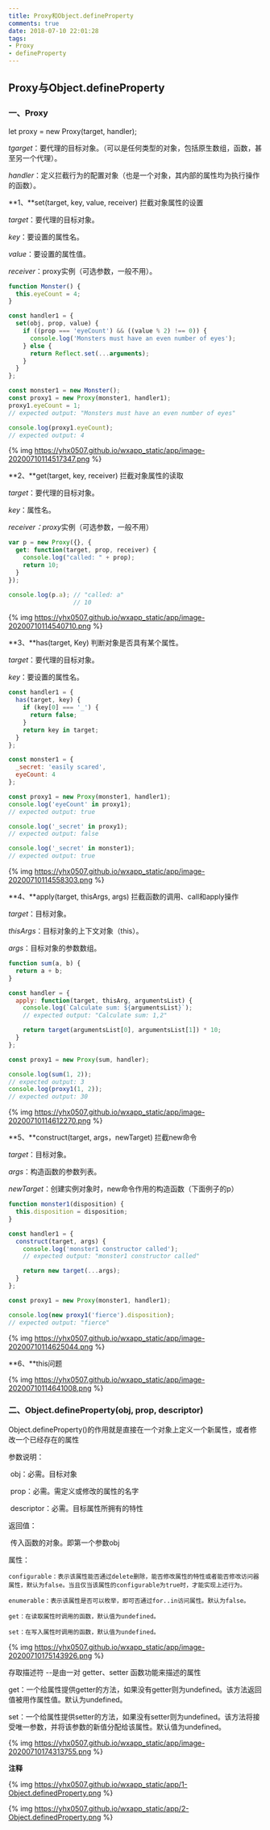 ```yaml
---
title: Proxy和Object.defineProperty
comments: true
date: 2018-07-10 22:01:28
tags: 
- Proxy
- defineProperty
---
```




## **Proxy与Object.defineProperty**

### **一、Proxy**

let proxy = new Proxy(target, handler);

*tgarget*：要代理的目标对象。（可以是任何类型的对象，包括原生数组，函数，甚至另一个代理）。

*handler*：定义拦截行为的配置对象（也是一个对象，其内部的属性均为执行操作的函数）。

**1、**set(target, key, value, receiver)  拦截对象属性的设置

*target*：要代理的目标对象。

*key*：要设置的属性名。

*value*：要设置的属性值。

*receiver*：proxy实例（可选参数，一般不用）。

```js
function Monster() {
  this.eyeCount = 4;
}

const handler1 = {
  set(obj, prop, value) {
    if ((prop === 'eyeCount') && ((value % 2) !== 0)) {
      console.log('Monsters must have an even number of eyes');
    } else {
      return Reflect.set(...arguments);
    }
  }
};

const monster1 = new Monster();
const proxy1 = new Proxy(monster1, handler1);
proxy1.eyeCount = 1;
// expected output: "Monsters must have an even number of eyes"

console.log(proxy1.eyeCount);
// expected output: 4
```

{% img https://yhx0507.github.io/wxapp_static/app/image-20200710114517347.png %}

**2、**get(target, key, receiver) 拦截对象属性的读取

*target*：要代理的目标对象。

*key*：属性名。

*receiver：proxy*实例（可选参数，一般不用）

```js
var p = new Proxy({}, {
  get: function(target, prop, receiver) {
    console.log("called: " + prop);
    return 10;
  }
});

console.log(p.a); // "called: a"
                  // 10
```

{% img https://yhx0507.github.io/wxapp_static/app/image-20200710114540710.png %}

**3、**has(target, Key) 判断对象是否具有某个属性。

*target*：要代理的目标对象。

*key*：要设置的属性名。

```js
const handler1 = {
  has(target, key) {
    if (key[0] === '_') {
      return false;
    }
    return key in target;
  }
};

const monster1 = {
  _secret: 'easily scared',
  eyeCount: 4
};

const proxy1 = new Proxy(monster1, handler1);
console.log('eyeCount' in proxy1);
// expected output: true

console.log('_secret' in proxy1);
// expected output: false

console.log('_secret' in monster1);
// expected output: true
```

{% img https://yhx0507.github.io/wxapp_static/app/image-20200710114558303.png %}

**4、**apply(target, thisArgs, args) 拦截函数的调用、call和apply操作

*target*：目标对象。

*thisArgs*：目标对象的上下文对象（this）。

*args*：目标对象的参数数组。

```js
function sum(a, b) {
  return a + b;
}

const handler = {
  apply: function(target, thisArg, argumentsList) {
    console.log(`Calculate sum: ${argumentsList}`);
    // expected output: "Calculate sum: 1,2"

    return target(argumentsList[0], argumentsList[1]) * 10;
  }
};

const proxy1 = new Proxy(sum, handler);

console.log(sum(1, 2));
// expected output: 3
console.log(proxy1(1, 2));
// expected output: 30
```

{% img https://yhx0507.github.io/wxapp_static/app/image-20200710114612270.png %}

**5、**construct(target, args，newTarget) 拦截new命令

*target*：目标对象。

*args*：构造函数的参数列表。

*newTarget*：创建实例对象时，new命令作用的构造函数（下面例子的p）

```js
function monster1(disposition) {
  this.disposition = disposition;
}

const handler1 = {
  construct(target, args) {
    console.log('monster1 constructor called');
    // expected output: "monster1 constructor called"

    return new target(...args);
  }
};

const proxy1 = new Proxy(monster1, handler1);

console.log(new proxy1('fierce').disposition);
// expected output: "fierce"
```

{% img https://yhx0507.github.io/wxapp_static/app/image-20200710114625044.png %}

**6、**this问题

{% img https://yhx0507.github.io/wxapp_static/app/image-20200710114641008.png %}

### **二、Object.defineProperty(obj, prop, descriptor)**

Object.defineProperty()的作用就是直接在一个对象上定义一个新属性，或者修改一个已经存在的属性

参数说明：

​	obj：必需。目标对象 

​	prop：必需。需定义或修改的属性的名字

​	descriptor：必需。目标属性所拥有的特性

返回值：

​	传入函数的对象。即第一个参数obj

属性：

```
configurable：表示该属性能否通过delete删除，能否修改属性的特性或者能否修改访问器属性，默认为false。当且仅当该属性的configurable为true时，才能实现上述行为。

enumerable：表示该属性是否可以枚举，即可否通过for..in访问属性。默认为false。

get：在读取属性时调用的函数，默认值为undefined。

set：在写入属性时调用的函数，默认值为undefined。
```

{% img https://yhx0507.github.io/wxapp_static/app/image-20200710175143926.png %}

存取描述符 --是由一对 getter、setter 函数功能来描述的属性

get：一个给属性提供getter的方法，如果没有getter则为undefined。该方法返回值被用作属性值。默认为undefined。

set：一个给属性提供setter的方法，如果没有setter则为undefined。该方法将接受唯一参数，并将该参数的新值分配给该属性。默认值为undefined。

{% img https://yhx0507.github.io/wxapp_static/app/image-20200710174313755.png %}

**注释**

{% img https://yhx0507.github.io/wxapp_static/app/1-Object.definedProperty.png %}

{% img https://yhx0507.github.io/wxapp_static/app/2-Object.definedProperty.png %}

